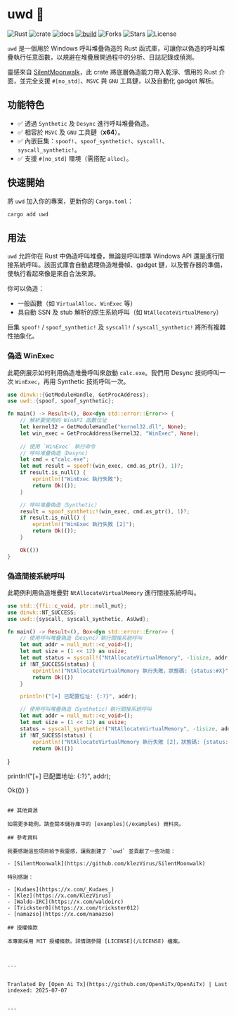 # uwd 🦀

![Rust](https://img.shields.io/badge/made%20with-Rust-red)
![crate](https://img.shields.io/crates/v/uwd.svg)
![docs](https://docs.rs/uwd/badge.svg)
[![build](https://github.com/joaoviictorti/uwd/actions/workflows/ci.yml/badge.svg)](https://github.com/joaoviictorti/uwd/actions/workflows/ci.yml)
![Forks](https://img.shields.io/github/forks/joaoviictorti/uwd)
![Stars](https://img.shields.io/github/stars/joaoviictorti/uwd)
![License](https://img.shields.io/github/license/joaoviictorti/uwd)

`uwd` 是一個用於 Windows 呼叫堆疊偽造的 Rust 函式庫，可讓你以偽造的呼叫堆疊執行任意函數，以規避在堆疊展開過程中的分析、日誌記錄或偵測。

靈感來自 [SilentMoonwalk](https://github.com/klezVirus/SilentMoonwalk)，此 crate 將底層偽造能力帶入乾淨、慣用的 Rust 介面，並完全支援 `#[no_std]`、`MSVC` 與 `GNU` 工具鏈，以及自動化 gadget 解析。

## 功能特色

- ✅ 透過 `Synthetic` 及 `Desync` 進行呼叫堆疊偽造。
- ✅ 相容於 `MSVC` 及 `GNU` 工具鏈（**x64**）。
- ✅ 內嵌巨集：`spoof!`、`spoof_synthetic!`、`syscall!`、`syscall_synthetic!`。
- ✅ 支援 `#[no_std]` 環境（需搭配 `alloc`）。

## 快速開始

將 `uwd` 加入你的專案，更新你的 `Cargo.toml`：
```bash
cargo add uwd
```

## 用法

`uwd` 允許你在 Rust 中偽造呼叫堆疊，無論是呼叫標準 Windows API 還是進行間接系統呼叫。該函式庫會自動處理偽造堆疊幀、gadget 鏈，以及暫存器的準備，使執行看起來像是來自合法來源。

你可以偽造：

* 一般函數（如 `VirtualAlloc`、`WinExec` 等）
* 具自動 SSN 及 stub 解析的原生系統呼叫（如 `NtAllocateVirtualMemory`）

巨集 `spoof!` / `spoof_synthetic!` 及 `syscall!` / `syscall_synthetic!` 將所有複雜性抽象化。

### 偽造 WinExec

此範例展示如何利用偽造堆疊呼叫來啟動 `calc.exe`。我們用 Desync 技術呼叫一次 `WinExec`，再用 Synthetic 技術呼叫一次。

```rs
use dinvk::{GetModuleHandle, GetProcAddress};
use uwd::{spoof, spoof_synthetic};

fn main() -> Result<(), Box<dyn std::error::Error>> {
    // 解析要使用的 WinAPI 函數位址
    let kernel32 = GetModuleHandle("kernel32.dll", None);
    let win_exec = GetProcAddress(kernel32, "WinExec", None);
    
    // 使用 `WinExec` 執行命令
    // 呼叫堆疊偽造（Desync）
    let cmd = c"calc.exe";
    let mut result = spoof!(win_exec, cmd.as_ptr(), 1)?;
    if result.is_null() {
        eprintln!("WinExec 執行失敗");
        return Ok(());
    }

    // 呼叫堆疊偽造（Synthetic）
    result = spoof_synthetic!(win_exec, cmd.as_ptr(), 1)?;
    if result.is_null() {
        eprintln!("WinExec 執行失敗 [2]");
        return Ok(());
    }

    Ok(())
}
```

### 偽造間接系統呼叫

此範例利用偽造堆疊對 `NtAllocateVirtualMemory` 進行間接系統呼叫。

```rs
use std::{ffi::c_void, ptr::null_mut};
use dinvk::NT_SUCCESS;
use uwd::{syscall, syscall_synthetic, AsUwd};

fn main() -> Result<(), Box<dyn std::error::Error>> {
    // 使用呼叫堆疊偽造（Desync）執行間接系統呼叫
    let mut addr = null_mut::<c_void>();
    let mut size = (1 << 12) as usize;
    let mut status = syscall!("NtAllocateVirtualMemory", -1isize, addr.as_uwd_mut(), 0, size.as_uwd_mut(), 0x3000, 0x04)? as i32;
    if !NT_SUCCESS(status) {
        eprintln!("NtAllocateVirtualMemory 執行失敗，狀態碼: {status:#X}");
        return Ok(())
    }

    println!("[+] 已配置位址: {:?}", addr);

    // 使用呼叫堆疊偽造（Synthetic）執行間接系統呼叫
    let mut addr = null_mut::<c_void>();
    let mut size = (1 << 12) as usize;
    status = syscall_synthetic!("NtAllocateVirtualMemory", -1isize, addr.as_uwd_mut(), 0, size.as_uwd_mut(), 0x3000, 0x04)? as i32;
    if !NT_SUCESS(status) {
        eprintln!("NtAllocateVirtualMemory 執行失敗 [2]，狀態碼: {status:#X}");
        return Ok(())
```
}

println!("[+] 已配置地址: {:?}", addr);

Ok(())
}
```

## 其他資源

如需更多範例，請查閱本儲存庫中的 [examples](/examples) 資料夾。

## 參考資料

我要感謝這些項目給予我靈感，讓我創建了 `uwd` 並貢獻了一些功能：

- [SilentMoonwalk](https://github.com/klezVirus/SilentMoonwalk)

特別感謝：

- [Kudaes](https://x.com/_Kudaes_)
- [Klez](https://x.com/KlezVirus)
- [Waldo-IRC](https://x.com/waldoirc)
- [Trickster0](https://x.com/trickster012)
- [namazso](https://x.com/namazso)

## 授權條款

本專案採用 MIT 授權條款。詳情請參閱 [LICENSE](/LICENSE) 檔案。


---

Tranlated By [Open Ai Tx](https://github.com/OpenAiTx/OpenAiTx) | Last indexed: 2025-07-07

---